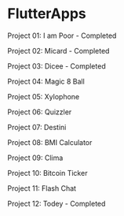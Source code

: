 # FlutterApps

Project 01: I am Poor  -  Completed

Project 02: Micard - Completed

Project 03: Dicee - Completed

Project 04: Magic 8 Ball

Project 05: Xylophone

Project 06: Quizzler

Project 07: Destini

Project 08: BMI Calculator

Project 09: Clima

Project 10: Bitcoin Ticker

Project 11: Flash Chat

Project 12: Todey - Completed